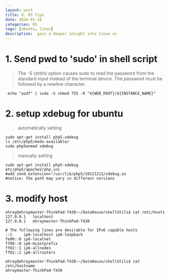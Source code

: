 ```yaml
---
layout: post
title: 8. OS tips 
date: 2016-01-16
categories: OS
tags: [ubuntu, linux]
description:  gain a deeper insight into linux os
---
```


# 1. Send pwd to 'sudo' in shell script

	
> The -S (stdin) option causes sudo to read the password from the standard input instead of the terminal device.  The password must be followed by a newline character.

	 
	 echo "asdf" | sudo -S chmod 755 -R "${WEB_ROOT}/${INSTANCE_NAME}"

# 2. setup xdebug for ubuntu 

> automatically setting

	sudo apt-get install php5-xdebug
	ls /etc/php5/mods-available/
	sudo php5enmod xdebug

> manually setting

	sudo apt-get install php5-xdebug
	etc/php5/apache2/php.ini 
	#add zend_extension="/usr/lib/php5/20121212/xdebug.so
	#notice: the path may vary in different versions
	
# 3. modify host
	
    ohray@ohraymaster-ThinkPad-T430:~/DataHouse/shellUtils$ cat /etc/hosts
    127.0.0.1	localhost
    127.0.0.1	ohraymaster-ThinkPad-T430
    
    # The following lines are desirable for IPv6 capable hosts
    ::1     ip6-localhost ip6-loopback
    fe00::0 ip6-localnet
    ff00::0 ip6-mcastprefix
    ff02::1 ip6-allnodes
    ff02::2 ip6-allrouters
    
    ohray@ohraymaster-ThinkPad-T430:~/DataHouse/shellUtils$ cat /etc/hostname 
    ohraymaster-ThinkPad-T430

 
 